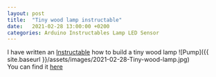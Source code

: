 ```yaml
---
layout: post
title:  "Tiny wood lamp instructable"
date:   2021-02-28 13:00:00 +0200
categories: Arduino Instructables Lamp LED Sensor
---
```

I have written an [Instructable](https://www.instructables.com/Tiny-Wooden-Lamp/) how to build a tiny wood lamp
![Pump]({{ site.baseurl }}/assets/images/2021-02-28-Tiny-wood-lamp.jpg)
<br>You can find it [here](https://www.instructables.com/Tiny-Wooden-Lamp/)
